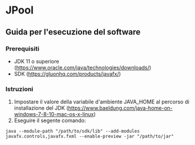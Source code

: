 # JPool

## Guida per l'esecuzione del software

### Prerequisiti 

* JDK 11 o superiore (https://www.oracle.com/java/technologies/downloads/)
* SDK (https://gluonhq.com/products/javafx/)

### Istruzioni

1. Impostare il valore della variabile d'ambiente JAVA_HOME al percorso di installazione del JDK (https://www.baeldung.com/java-home-on-windows-7-8-10-mac-os-x-linux)
2. Eseguire il segente comando:
```
java --module-path "/path/to/sdk/lib" --add-modules javafx.controls,javafx.fxml --enable-preview -jar "/path/to/jar"
```
